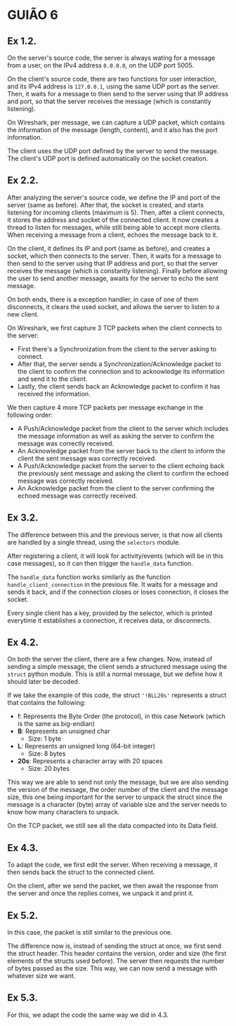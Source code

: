 # GUIÃO 6

## Ex 1.2.

On the server's source code, the server is always wating for a message from a user, on the IPv4 address `0.0.0.0`, on the UDP port 5005.

On the client's source code, there are two functions for user interaction, and its IPv4 address is `127.0.0.1`, using the same UDP port as the server. Then, it waits for a message to then send to the server using that IP address and port, so that the server receives the message (which is constantly listening).

On Wireshark, per message, we can capture a UDP packet, which contains the information of the message (length, content), and it also has the port information.

The client uses the UDP port defined by the server to send the message. The client's UDP port is defined automatically on the socket creation.

## Ex 2.2.

After analyzing the server's source code, we define the IP and port of the server (same as before). After that, the socket is created, and starts listening for incoming clients (maximum is 5). 
Then, after a client connects, it stores the address and socket of the connected client.
It now creates a thread to listen for messages, while still being able to accept more clients.
When receiving a message from a client, echoes the message back to it.

On the client, it defines its IP and port (same as before), and creates a socket, which then connects to the server. Then, it waits for a message to then send to the server using that IP address and port, so that the server receives the message (which is constantly listening). Finally before allowing the user to send another message, awaits for the server to echo the sent message.

On both ends, there is a exception handler, in case of one of them disconnects, it clears the used socket, and allows the server to listen to a new client.

On Wireshark, we first capture 3 TCP packets when the client connects to the server:

* First there's a Synchronization from the client to the server asking to connect.
* After that, the server sends a Synchronization/Acknowledge packet to the client to confirm the connection and to acknowledge its information and send it to the client.
* Lastly, the client sends back an Acknowledge packet to confirm it has received the information.

We then capture 4 more TCP packets per message exchange in the following order:

* A Push/Acknowledge packet from the client to the server which includes the message information as well as asking the server to confirm the message was correctly received.
* An Acknowledge packet from the server back to the client to inform the client the sent message was correctly received.
* A Push/Acknowledge packet from the server to the client echoing back the previously sent message and asking the client to confirm the echoed message was correctly received.
* An Acknowledge packet from the client to the server confirming the echoed message was correctly received.


## Ex 3.2.

The difference between this and the previous server, is that now all clients are handled by a single thread, using the `selectors` module.

After registering a client, it will look for activity/events (which will be in this case messages), so it can then trigger the `handle_data` function.

The `handle_data` function works similarly as the function `handle_client_connection` in the previous file. It waits for a message and sends it back, and if the connection closes or loses connection, it closes the socket.

Every single client has a key, provided by the selector, which is printed everytime it establishes a connection, it receives data, or disconnects.


## Ex 4.2.

On both the server the client, there are a few changes. Now, instead of sending a simple message, the client sends a structured message using the `struct` python module. This is still a normal message, but we define how it should later be decoded.

If we take the example of this code, the struct `'!BLL20s'` represents a struct that contains the following:

- **!**: Represents the Byte Order (the protocol), in this case Network (which is the same as big-endian)
- **B**: Represents an unsigned char
    - Size: 1 byte
- **L**: Represents an unsigned long (64-bit integer)
    - Size: 8 bytes
- **20s**: Represents a character array with 20 spaces
    - Size: 20 bytes

This way we are able to send not only the message, but we are also sending the version of the message, the order number of the client and the message size, this one being important for the server to unpack the struct since the message is a character (byte) array of variable size and the server needs to know how many characters to unpack.

On the TCP packet, we still see all the data compacted into its Data field.

## Ex 4.3.

To adapt the code, we first edit the server. When receiving a message, it then sends back the struct to the connected client.

On the client, after we send the packet, we then await the response from the server and once the replies comes, we unpack it and print it.

## Ex 5.2.

In this case, the packet is still similar to the previous one.

The difference now is, instead of sending the struct at once, we first send the struct header. This header contains the version, order and size (the first elements of the structs used before). The server then requests the number of bytes passed as the size. This way, we can now send a message with whatever size we want.

## Ex 5.3.

For this, we adapt the code the same way we did in 4.3.
